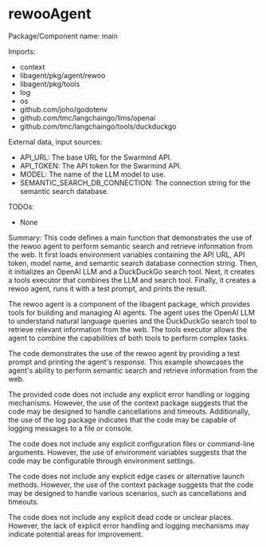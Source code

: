 # rewooAgent

Package/Component name: main

Imports:
- context
- libagent/pkg/agent/rewoo
- libagent/pkg/tools
- log
- os
- github.com/joho/godotenv
- github.com/tmc/langchaingo/llms/openai
- github.com/tmc/langchaingo/tools/duckduckgo

External data, input sources:
- API_URL: The base URL for the Swarmind API.
- API_TOKEN: The API token for the Swarmind API.
- MODEL: The name of the LLM model to use.
- SEMANTIC_SEARCH_DB_CONNECTION: The connection string for the semantic search database.

TODOs:
- None

Summary:
This code defines a main function that demonstrates the use of the rewoo agent to perform semantic search and retrieve information from the web. It first loads environment variables containing the API URL, API token, model name, and semantic search database connection string. Then, it initializes an OpenAI LLM and a DuckDuckGo search tool. Next, it creates a tools executor that combines the LLM and search tool. Finally, it creates a rewoo agent, runs it with a test prompt, and prints the result.

The rewoo agent is a component of the libagent package, which provides tools for building and managing AI agents. The agent uses the OpenAI LLM to understand natural language queries and the DuckDuckGo search tool to retrieve relevant information from the web. The tools executor allows the agent to combine the capabilities of both tools to perform complex tasks.

The code demonstrates the use of the rewoo agent by providing a test prompt and printing the agent's response. This example showcases the agent's ability to perform semantic search and retrieve information from the web.

The provided code does not include any explicit error handling or logging mechanisms. However, the use of the context package suggests that the code may be designed to handle cancellations and timeouts. Additionally, the use of the log package indicates that the code may be capable of logging messages to a file or console.

The code does not include any explicit configuration files or command-line arguments. However, the use of environment variables suggests that the code may be configurable through environment settings.

The code does not include any explicit edge cases or alternative launch methods. However, the use of the context package suggests that the code may be designed to handle various scenarios, such as cancellations and timeouts.

The code does not include any explicit dead code or unclear places. However, the lack of explicit error handling and logging mechanisms may indicate potential areas for improvement.